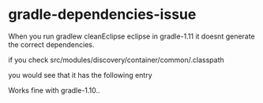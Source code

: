 gradle-dependencies-issue
=========================

When you run gradlew cleanEclipse eclipse in gradle-1.11 it doesnt generate the correct dependencies.

if you check src/modules/discovery/container/common/.classpath

you would see that it has the following entry

<classpathentry kind="src" path="/discovery-container-common" exported="true"/>

Works fine with gradle-1.10..